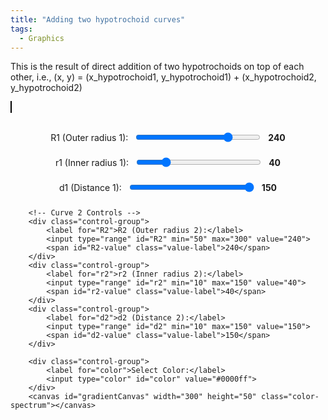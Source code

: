 ```yaml
---
title: "Adding two hypotrochoid curves"
tags:
  - Graphics
---
```


This is the result of direct addition of two hypotrochoids on top of each other, i.e., (x, y) = (x_hypotrochoid1, y_hypotrochoid1) + (x_hypotrochoid2, y_hypotrochoid2)

<style>
        canvas {
            border: 1px solid black;
            margin-top: 20px; /* Adds space below the label */
        }
        .controls {
            margin-top: 20px;
            display: flex;
            flex-direction: column;
            align-items: center;
        }
        .control-group {
            margin: 10px 0;
            display: flex;
            align-items: center;
        }
        .control-group label {
            margin-right: 10px;
        }
        .color-spectrum {
            margin: 10px 0;
            width: 300px;
        }
        input[type="range"] {
            width: 200px;
        }
        .value-label {
            margin-left: 10px;
            font-weight: bold;
        }
</style>
<canvas id="canvas" width="600" height="600"></canvas>
<div class="controls">
        <!-- Curve 1 Controls -->
        <div class="control-group">
            <label for="R1">R1 (Outer radius 1):</label>
            <input type="range" id="R1" min="50" max="300" value="240">
            <span id="R1-value" class="value-label">240</span>
        </div>
        <div class="control-group">
            <label for="r1">r1 (Inner radius 1):</label>
            <input type="range" id="r1" min="10" max="150" value="40">
            <span id="r1-value" class="value-label">40</span>
        </div>
        <div class="control-group">
            <label for="d1">d1 (Distance 1):</label>
            <input type="range" id="d1" min="10" max="150" value="150">
            <span id="d1-value" class="value-label">150</span>
        </div>
        
        <!-- Curve 2 Controls -->
        <div class="control-group">
            <label for="R2">R2 (Outer radius 2):</label>
            <input type="range" id="R2" min="50" max="300" value="240">
            <span id="R2-value" class="value-label">240</span>
        </div>
        <div class="control-group">
            <label for="r2">r2 (Inner radius 2):</label>
            <input type="range" id="r2" min="10" max="150" value="40">
            <span id="r2-value" class="value-label">40</span>
        </div>
        <div class="control-group">
            <label for="d2">d2 (Distance 2):</label>
            <input type="range" id="d2" min="10" max="150" value="150">
            <span id="d2-value" class="value-label">150</span>
        </div>

        <div class="control-group">
            <label for="color">Select Color:</label>
            <input type="color" id="color" value="#0000ff">
        </div>
        <canvas id="gradientCanvas" width="300" height="50" class="color-spectrum"></canvas>
</div>
<script>
        const canvas = document.getElementById('canvas');
        const ctx = canvas.getContext('2d');
        const gradientCanvas = document.getElementById('gradientCanvas');
        const gradientCtx = gradientCanvas.getContext('2d');

        // Parameters for two curves
        let R1 = 240, r1 = 40, d1 = 150;
        let R2 = 240, r2 = 40, d2 = 150;
        let rotationAngle = 0;
        let selectedColor = '#0000ff';

        function drawHypotrochoids() {
            const width = canvas.width;
            const height = canvas.height;

            ctx.clearRect(0, 0, width, height); // Clear canvas
            ctx.save();
            ctx.translate(width / 2, height / 2);
            ctx.rotate(rotationAngle * Math.PI / 180);
            ctx.translate(-width / 2, -height / 2);

            ctx.beginPath();
            const gradient = ctx.createLinearGradient(0, 0, width, height);
            const colors = generateGradientColors(selectedColor, 8);
            colors.forEach((color, index) => {
                gradient.addColorStop(index / (colors.length - 1), color);
            });
            ctx.strokeStyle = gradient;
            ctx.lineWidth = 2;

            // Move to the starting point
            let t0 = 0;
            let x1_0 = (R1 - r1) * Math.cos(t0) + d1 * Math.cos(((R1 - r1) / r1) * t0);
            let y1_0 = (R1 - r1) * Math.sin(t0) - d1 * Math.sin(((R1 - r1) / r1) * t0);
            let x2_0 = (R2 - r2) * Math.cos(t0) + d2 * Math.cos(((R2 - r2) / r2) * t0);
            let y2_0 = (R2 - r2) * Math.sin(t0) - d2 * Math.sin(((R2 - r2) / r2) * t0);
            let x0 = x1_0 + x2_0;
            let y0 = y1_0 + y2_0;

            ctx.moveTo(width / 2 + x0, height / 2 - y0);

            // Draw composite curve
            for (let t = 0; t <= 2 * Math.PI * r1 / Math.gcd(R1, r1); t += 0.01) {
                const x1 = (R1 - r1) * Math.cos(t) + d1 * Math.cos(((R1 - r1) / r1) * t);
                const y1 = (R1 - r1) * Math.sin(t) - d1 * Math.sin(((R1 - r1) / r1) * t);

                const x2 = (R2 - r2) * Math.cos(t) + d2 * Math.cos(((R2 - r2) / r2) * t);
                const y2 = (R2 - r2) * Math.sin(t) - d2 * Math.sin(((R2 - r2) / r2) * t);

                const x = x1 + x2;
                const y = y1 + y2;

                ctx.lineTo(width / 2 + x, height / 2 - y);
            }

            ctx.stroke();
            ctx.restore();

            rotationAngle += 1;
        }

        // Utility function to calculate the greatest common divisor (GCD)
        Math.gcd = function(a, b) {
            return b ? Math.gcd(b, a % b) : Math.abs(a);
        };

        // Generate gradient of 8 colors near the selected base color
        function generateGradientColors(baseColor, steps) {
            let base = hexToRgb(baseColor);
            let colors = [];
            for (let i = 0; i < steps; i++) {
                let ratio = i / (steps - 1);
                let color = {
                    r: Math.round(base.r * (1 - ratio)),
                    g: Math.round(base.g * (1 - ratio)),
                    b: Math.round(base.b * (1 - ratio))
                };
                colors.push(`rgb(${color.r}, ${color.g}, ${color.b})`);
            }
            return colors;
        }

        // Convert hex color to RGB
        function hexToRgb(hex) {
            let bigint = parseInt(hex.slice(1), 16);
            let r = (bigint >> 16) & 255;
            let g = (bigint >> 8) & 255;
            let b = bigint & 255;
            return { r, g, b };
        }

        // Draw color spectrum
        function drawColorGradient() {
            const colors = generateGradientColors(selectedColor, 8);
            const width = gradientCanvas.width;
            const height = gradientCanvas.height;
            gradientCtx.clearRect(0, 0, width, height);
            const grad = gradientCtx.createLinearGradient(0, 0, width, 0);
            colors.forEach((color, index) => {
                grad.addColorStop(index / (colors.length - 1), color);
            });
            gradientCtx.fillStyle = grad;
            gradientCtx.fillRect(0, 0, width, height);
        }

        // Event listeners for the scrollbars and color input
        document.getElementById('R1').addEventListener('input', function() {
            R1 = parseInt(this.value);
            document.getElementById('R1-value').innerText = this.value;
        });
        document.getElementById('r1').addEventListener('input', function() {
            r1 = parseInt(this.value);
            document.getElementById('r1-value').innerText = this.value;
        });
        document.getElementById('d1').addEventListener('input', function() {
            d1 = parseInt(this.value);
            document.getElementById('d1-value').innerText = this.value;
        });
        document.getElementById('R2').addEventListener('input', function() {
            R2 = parseInt(this.value);
            document.getElementById('R2-value').innerText = this.value;
        });
        document.getElementById('r2').addEventListener('input', function() {
            r2 = parseInt(this.value);
            document.getElementById('r2-value').innerText = this.value;
        });
        document.getElementById('d2').addEventListener('input', function() {
            d2 = parseInt(this.value);
            document.getElementById('d2-value').innerText = this.value;
        });
        document.getElementById('color').addEventListener('input', function() {
            selectedColor = this.value;
            drawColorGradient();
        });

        // Initialize the drawing and the color gradient
        setInterval(drawHypotrochoids, 100);
        drawColorGradient();
</script>
